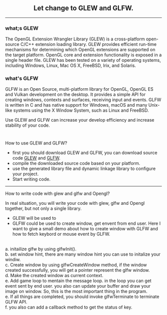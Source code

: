 ## <center> Let change to GLEW and GLFW.
---
### what;s GLEW
The OpenGL Extension Wrangler Library (GLEW) is a cross-platform open-source C/C++ extension loading library. GLEW provides efficient run-time mechanisms for determining which OpenGL extensions are supported on the target platform. OpenGL core and extension functionality is exposed in a single header file. GLEW has been tested on a variety of operating systems, including Windows, Linux, Mac OS X, FreeBSD, Irix, and Solaris. 
### what's GLFW
GLFW is an Open Source, multi-platform library for OpenGL, OpenGL ES and Vulkan development on the desktop. It provides a simple API for creating windows, contexts and surfaces, receiving input and events.
GLFW is written in C and has native support for Windows, macOS and many Unix-like systems using the X Window System, such as Linux and FreeBSD.

Use GLEW and GLFW can increase your develop efficiency and increase stability of your code. 

#
How to use GLEW and GLFW?
* first you should download GLEW and GLFW, you can download source code [GLEW](https://github.com/nigels-com/glew.git) and [GLFW](https://github.com/glfw/glfw.git). 
* compile the downloaded source code based on your platform.
* use the generated library file and dynamic linkage library to configure your project.
* Start writing code.
---
How to write code with glew and glfw and Opengl?

In real situation, you will write your code with glew, glfw and Opengl together, but not only a single library. 
* GLEW will be used to 
* GLFW could be used to create window, get envent from end user.
Here I want to give a small demo about how to create window with GLFW and how to fetch keybord or mouse event by GLFW. 
<br>
a.  initailize glfw by using glfwInit().
<br>
b. set window hint, there are many window hint you can use to initalize your windiw.<br>
c. Create window by using glfwCreateWindow method, if the window created successfully, you will get a pointer represent the glfw window.<br>
d. Make the created window as current context.<br>
e. Add game loop to mentain the message loop. in the loop you can get event sent by end user. you also can update your buffer and draw your image on window. So, this is the most important thing in the program. <br>
e. If all things are completed, you should invoke glfwTerminate to terminate GLFW API.<br>
f. you also can add a callback method to get the status of key. 
